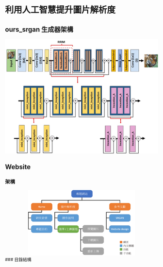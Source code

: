 # 利用人工智慧提升圖片解析度
## ours_srgan 生成器架構
![image](image/G.jpg)
## Website
### 架構
<div align="center">
<img src="https://github.com/ZhangYaowen-0107/Ours_Independent-study/blob/main/image/%E7%B6%B2%E9%A0%81%E6%9E%B6%E6%A7%8B%E5%9C%96.png" width="70%"/>
</div>
### 目錄結構

